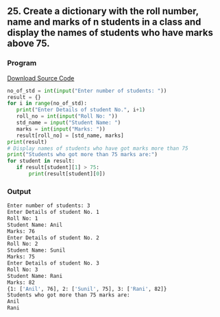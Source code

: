 ## 25. Create a dictionary with the roll number, name and marks of n students in a class and display the names of students who have marks above 75.

<!-- ### Flowchart
![Image](./p25.png) -->

### Program
[Download Source Code](./p25.py ':ignore')
```python
no_of_std = int(input("Enter number of students: "))  
result = {}  
for i in range(no_of_std):  
   print("Enter Details of student No.", i+1)  
   roll_no = int(input("Roll No: "))  
   std_name = input("Student Name: ")  
   marks = int(input("Marks: "))  
   result[roll_no] = [std_name, marks]    
print(result)  
# Display names of students who have got marks more than 75  
print("Students who got more than 75 marks are:")
for student in result:  
   if result[student][1] > 75:  
       print(result[student][0])
```

### Output

```bash
Enter number of students: 3
Enter Details of student No. 1
Roll No: 1
Student Name: Anil
Marks: 76
Enter Details of student No. 2
Roll No: 2
Student Name: Sunil
Marks: 75
Enter Details of student No. 3
Roll No: 3
Student Name: Rani
Marks: 82
{1: ['Anil', 76], 2: ['Sunil', 75], 3: ['Rani', 82]}
Students who got more than 75 marks are:
Anil
Rani
```

